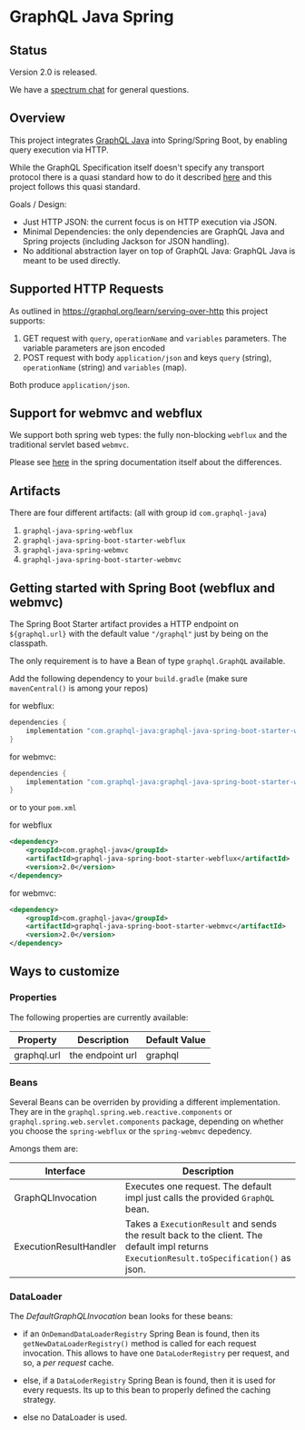 # GraphQL Java Spring

## Status


Version 2.0 is released.

We have a [spectrum chat](https://spectrum.chat/graphql-java) for general questions.


## Overview

This project integrates [GraphQL Java](https://github.com/graphql-java/graphql-java) into Spring/Spring Boot, by enabling query execution via HTTP.

While the GraphQL Specification itself doesn't specify any transport protocol there is a quasi standard how to do it described 
[here](https://graphql.org/learn/serving-over-http/) and this project follows this quasi standard.

Goals / Design:

- Just HTTP JSON: the current focus is on HTTP execution via JSON.
- Minimal Dependencies: the only dependencies are GraphQL Java and Spring projects (including Jackson for JSON handling).
- No additional abstraction layer on top of GraphQL Java: GraphQL Java is meant to be used directly. 


## Supported HTTP Requests

As outlined in https://graphql.org/learn/serving-over-http this project supports:

1. GET request with `query`, `operationName` and `variables` parameters. The variable parameters are json encoded
2. POST request with body `application/json` and keys `query` (string), `operationName` (string) and `variables` (map).

Both produce `application/json`.

## Support for webmvc and webflux

We support both spring web types: the fully non-blocking `webflux` and the traditional servlet based `webmvc`.

Please see [here](https://docs.spring.io/spring/docs/current/spring-framework-reference/web-reactive.html#webflux-framework-choice) in 
the spring documentation itself about the differences.



## Artifacts

There are four different artifacts: (all with group id `com.graphql-java`)

1. `graphql-java-spring-webflux`
2. `graphql-java-spring-boot-starter-webflux`
3. `graphql-java-spring-webmvc`
4. `graphql-java-spring-boot-starter-webmvc`



## Getting started with Spring Boot (webflux and webmvc)

The Spring Boot Starter artifact provides a HTTP endpoint on `${graphql.url}` with the default value `"/graphql"` just by being on the classpath.

The only requirement is to have a Bean of type `graphql.GraphQL` available.

Add the following dependency to your `build.gradle` (make sure `mavenCentral()` is among your repos)

for webflux:
```groovy
dependencies {
    implementation "com.graphql-java:graphql-java-spring-boot-starter-webflux:2.0"
}
```

for webmvc:
```groovy
dependencies {
    implementation "com.graphql-java:graphql-java-spring-boot-starter-webmvc:2.0"
}
```

or to your `pom.xml`

for webflux
```xml
<dependency>
    <groupId>com.graphql-java</groupId>
    <artifactId>graphql-java-spring-boot-starter-webflux</artifactId>
    <version>2.0</version>
</dependency>

```

for webmvc:
```xml
<dependency>
    <groupId>com.graphql-java</groupId>
    <artifactId>graphql-java-spring-boot-starter-webmvc</artifactId>
    <version>2.0</version>
</dependency>

```

## Ways to customize   


### Properties

The following properties are currently available:

| Property | Description | Default Value |
| --- | --- | --- |
| graphql.url | the endpoint url | graphql |


### Beans

Several Beans can be overriden by providing a different implementation. They are in the `graphql.spring.web.reactive.components` or `graphql.spring.web.servlet.components` package, depending on whether you choose the `spring-webflux` or the `spring-webmvc` depedency.

Amongs them are:

| Interface | Description | 
| --- | --- | 
| GraphQLInvocation | Executes one request. The default impl just calls the provided `GraphQL` bean.|
| ExecutionResultHandler | Takes a `ExecutionResult` and sends the result back to the client. The default impl returns `ExecutionResult.toSpecification()` as json. |

### DataLoader

The _DefaultGraphQLInvocation_ bean looks for these beans:

* if an `OnDemandDataLoaderRegistry` Spring Bean is found, then its `getNewDataLoaderRegistry()` method is called for each request invocation. This allows to have one `DataLoderRegistry` per request, and so, a _per request_ cache.

* else, if a `DataLoderRegistry` Spring Bean is found, then it is used for every requests. Its up to this bean to properly defined the caching strategy.

* else no DataLoader is used.
